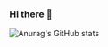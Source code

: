 ### Hi there 👋

![Anurag's GitHub stats](https://github-readme-stats.vercel.app/api?username=artuenric&show_icons=true&count_private=true&theme=merko)
